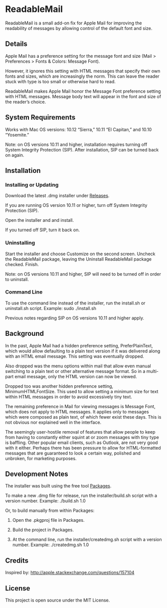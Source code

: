 # ReadableMail

ReadableMail is a small add-on fix for Apple Mail for improving the
readability of messages by allowing control of the default font and size.

## Details

Apple Mail has a preference setting for the message font and size (Mail
\> Preferences \> Fonts & Colors: Message Font).

However, it ignores this setting with HTML messages that specify their own
fonts and sizes, which are increasingly the norm. This can leave the reader
stuck with type is too small or otherwise hard to read.

ReadableMail makes Apple Mail honor the Message Font preference setting
with HTML messages. Message body text will appear in the font and size of
the reader’s choice.

## System Requirements

Works with Mac OS versions: 10.12 “Sierra,” 10.11 “El Capitan,” and
10.10 “Yosemite.”

Note: on OS versions 10.11 and higher, installation requires turning off
System Integrity Protection (SIP). After installation, SIP can be turned
back on again.

## Installation

### Installing or Updating

Download the latest .dmg installer under [Releases](../../releases).

If you are running OS version 10.11 or higher, turn off System Integrity
Protection (SIP).

Open the installer and and install.

If you turned off SIP, turn it back on.

### Uninstalling

Start the installer and choose Customize on the second screen. Uncheck the
ReadableMail package, leaving the Uninstall ReadableMail package checked.
Finish.

Note: on OS versions 10.11 and higher, SIP will need to be turned off in
order to uninstall.

### Command Line

To use the command line instead of the installer, run the install.sh or
uninstall.sh script. Example: sudo ./install.sh

Previous notes regarding SIP on OS versions 10.11 and higher apply.

## Background

In the past, Apple Mail had a hidden preference setting, PreferPlainText,
which would allow defaulting to a plain text version if it was delivered
along with an HTML email message. This setting was eventually dropped.

Also dropped was the menu options within mail that allow even manual
switching to a plain text or other alternative message format. So in a
multi-part email message, only the HTML version can now be viewed.

Dropped too was another hidden preference setting, MinimumHTMLFontSize.
This used to allow setting a minimum size for text within HTML messages
in order to avoid excessively tiny text.

The remaining preference in Mail for viewing messages is Message Font,
which does not apply to HTML messages. It applies only to messages
which were composed as plain text, of which fewer exist these days. This
is not obvious nor explained well in the interface.

The seemingly user-hostile removal of features that allow people to keep
from having to constantly either squint at or zoom messages with tiny type
is baffling. Other popular email clients, such as Outlook, are not very good
with it either. Perhaps there has been pressure to allow for HTML-formatted
messages that are guaranteed to look a certain way, polished and unbroken,
for marketing purposes.

## Development Notes

The installer was built using the free tool
[Packages](http://s.sudre.free.fr/Software/Packages/about.html).

To make a new .dmg file for release, run the installer/build.sh script
with a version number. Example: ./build.sh 1.0

Or, to build manually from within Packages:

1. Open the .pkgproj file in Packages.

2. Build the project in Packages.

3. At the command line, run the installer/createdmg.sh script with a version
number. Example: ./createdmg.sh 1.0

## Credits

Inspired by: http://apple.stackexchange.com/questions/157104

## License

This project is open source under the MIT License.